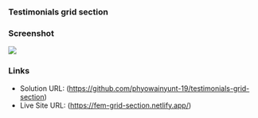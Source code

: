 ### Testimonials grid section

### Screenshot

![](https://i.ibb.co/1M6Jy3V/fem-grid.png)

### Links

- Solution URL: (https://github.com/phyowainyunt-19/testimonials-grid-section)
- Live Site URL: (https://fem-grid-section.netlify.app/)
